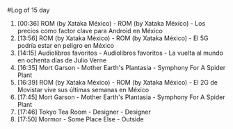 #Log of 15 day

1. [00:36] ROM (by Xataka México) - ROM (by Xataka México) - Los precios como factor clave para Android en México
1. [13:56] ROM (by Xataka México) - ROM (by Xataka México) - El 5G podría estar en peligro en México
1. [14:15] Audiolibros favoritos - Audiolibros favoritos - La vuelta al mundo en ochenta días de Julio Verne
1. [16:35] Mort Garson - Mother Earth's Plantasia - Symphony For A Spider Plant
1. [16:39] ROM (by Xataka México) - ROM (by Xataka México) - El 2G de Movistar vive sus últimas semanas en México
1. [17:45] Mort Garson - Mother Earth's Plantasia - Symphony For A Spider Plant
1. [17:46] Tokyo Tea Room - Designer - Designer
1. [17:50] Mormor - Some Place Else - Outside
